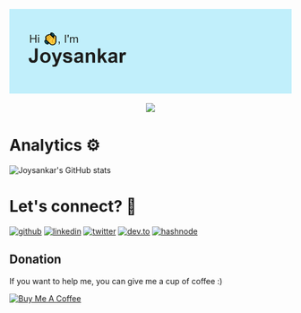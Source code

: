 ![Header Image](header.png)
<p align="center">
     <img src="https://readme-typing-svg.herokuapp.com?font=&center=true&width=500&height=45&lines=I+am+an+android+developer" />
 
</p>

# Analytics ⚙️
![Joysankar's GitHub stats](https://github-readme-stats.vercel.app/api?username=JoyMajumdar2001&show_icons=true&theme=synthwave)

# Let's connect? 🤝
[![github](https://img.shields.io/badge/github-000000?style=for-the-badge&logo=github&logoColor=white)](https://github.com/JoyMajumdar2001)
[![linkedin](https://img.shields.io/badge/linkedin-0A66C2?style=for-the-badge&logo=linkedin&logoColor=white)](https://www.linkedin.com/in/joysankar2001/)
[![twitter](https://img.shields.io/badge/twitter-1DA1F2?style=for-the-badge&logo=twitter&logoColor=white)](https://twitter.com/)
[![dev.to](https://img.shields.io/badge/dev-000000?style=for-the-badge&logo=dev.to&logoColor=white)](https://dev.to/joysankar2001)
[![hashnode](https://img.shields.io/badge/hashnode-000000?style=for-the-badge&logo=hashnode&logoColor=white)](https://hashnode.com/@joysankar)

## Donation
If you want to help me, you can give me a cup of coffee :) 

<a href="https://www.buymeacoffee.com/joysankar" target="_blank"><img src="https://bmc-cdn.nyc3.digitaloceanspaces.com/BMC-button-images/custom_images/orange_img.png" alt="Buy Me A Coffee" style="height: auto !important;width: auto !important;" ></a>

<!---
JoyMajumdar2001/JoyMajumdar2001 is a ✨ special ✨ repository because its `README.md` (this file) appears on your GitHub profile.
You can click the Preview link to take a look at your changes.
--->
